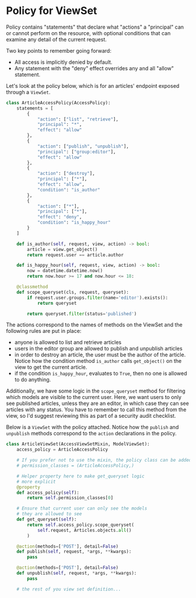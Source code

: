 # Policy for ViewSet

Policy contains "statements" that declare what "actions" a "principal" can or cannot perform on the resource, 
with optional conditions that can examine any detail of the current request.

Two key points to remember going forward:
* All access is implicitly denied by default.
* Any statement with the "deny" effect overrides any and all "allow" statement.

Let's look at the policy below, which is for an articles' endpoint exposed through a `ViewSet`.

```python hl_lines="9"
class ArticleAccessPolicy(AccessPolicy):
    statements = [
        {
            "action": ["list", "retrieve"],
            "principal": "*",
            "effect": "allow"
        },
        {
            "action": ["publish", "unpublish"],
            "principal": ["group:editor"],
            "effect": "allow"
        },
        {
            "action": ["destroy"],
            "principal": ["*"],
            "effect": "allow",
            "condition": "is_author"
        },
        {
            "action": ["*"],
            "principal": ["*"],
            "effect": "deny",
            "condition": "is_happy_hour"
        }
    ]

    def is_author(self, request, view, action) -> bool:
        article = view.get_object()
        return request.user == article.author

    def is_happy_hour(self, request, view, action) -> bool:
        now = datetime.datetime.now()
        return now.hour >= 17 and now.hour <= 18:

    @classmethod
    def scope_queryset(cls, request, queryset):
        if request.user.groups.filter(name='editor').exists():
            return queryset

        return queryset.filter(status='published')
```

The actions correspond to the names of methods on the ViewSet and the following rules are put in place:

- anyone is allowed to list and retrieve articles
- users in the editor group are allowed to publish and unpublish articles
- in order to destroy an article, the user must be the author of the article. Notice how the condition method `is_author` calls `get_object()` on the view to get the current article.
- if the condition `is_happy_hour`, evaluates to `True`, then no one is allowed to do anything.

Additionally, we have some logic in the `scope_queryset` method for filtering which models are visible to the current user. Here, we want users to only see published articles, unless they are an editor, in which case they can see articles with any status. You have to remember to call this method from the view, so I'd suggest reviewing this as part of a security audit checklist.

Below is a `ViewSet` with the policy attached. Notice how the `publish` and `unpublish` methods correspond to the `action` declarations in the policy.

```python hl_lines="21 25"
class ArticleViewSet(AccessViewSetMixin, ModelViewSet):
    access_policy = ArticleAccessPolicy

    # If you prefer not to use the mixin, the policy class can be added to permission_classes
    # permission_classes = (ArticleAccessPolicy,)

    # Helper property here to make get_queryset logic
    # more explicit
    @property
    def access_policy(self):
        return self.permission_classes[0]

    # Ensure that current user can only see the models
    # they are allowed to see
    def get_queryset(self):
        return self.access_policy.scope_queryset(
            self.request, Articles.objects.all()
        )

    @action(methods=['POST'], detail=False)
    def publish(self, request, *args, **kwargs):
        pass

    @action(methods=['POST'], detail=False)
    def unpublish(self, request, *args, **kwargs):
        pass

    # the rest of you view set definition...
```
